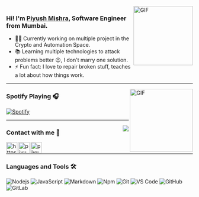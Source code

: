 
<h1 align="center" style="display:none;"></h1>



<img align="right" alt="GIF" height="160px" src="https://media.giphy.com/media/du3J3cXyzhj75IOgvA/giphy.gif" />


### Hi! I'm [Piyush Mishra][website], Software Engineer from Mumbai.

- 👨‍💻 Currently working on multiple project in the Crypto and Automation Space.
- 📚 Learning multiple technologies to attack problems better 😉, I don't marry one solution.
- ⚡ Fun fact: I love to repair broken stuff, teaches a lot about how things work. 

---

<img align="right" alt="GIF" height="170px" src="https://media.giphy.com/media/J5B1Y8QZnzXXbLQIBu/giphy.gif" />

### Spotify Playing 🎧

[![Spotify](https://spotify-iota.vercel.app/api/spotify)](https://open.spotify.com/user/piyushmishra)

---

<img align="right" src="http://estruyf-github.azurewebsites.net/api/VisitorHit?user=kryptome&repo=Bgstatic&countColorcountColor&countColor=%237B1E7B"/>

### Contact with me 📝

[<img align="left" alt="https://www.piyush-mishra.com/" height="30px" src="https://www.flaticon.com/svg/static/icons/svg/2996/2996826.svg" />][website]
[<img align="left" alt="piyushmishra | LinkedIn" height="30px" src="https://www.flaticon.com/svg/static/icons/svg/725/725337.svg"/>][linkedin]
[<img align="left" alt="piyushmishra | Spotify" height="30px" src="https://www.flaticon.com/svg/static/icons/svg/725/725281.svg" />][Spotify]

<br />

---

### Languages and Tools 🛠 

![Nodejs](https://img.shields.io/badge/-Nodejs-339933?style=flat-square&logo=Node.js&logoColor=ffffff)
![JavaScript](https://img.shields.io/badge/-JavaScript-%23F7DF1C?style=flat-square&logo=javascript&logoColor=000000&labelColor=%23F7DF1C&color=%23FFCE5A)
![Markdown](https://img.shields.io/badge/-Markdown-000000?style=flat-square&logo=markdown)
![Npm](https://img.shields.io/badge/-npm-CB3837?style=flat-square&logo=npm)
![Git](https://img.shields.io/badge/-Git-%23F05032?style=flat-square&logo=git&logoColor=%23ffffff)
![VS Code](http://img.shields.io/badge/-VS%20Code-007ACC?style=flat-square&logo=visual-studio-code&logoColor=ffffff)
![GitHub](https://img.shields.io/badge/-GitHub-181717?style=flat-square&logo=github)
![GitLab](https://img.shields.io/badge/-GitLab-FCA121?style=flat-square&logo=gitlab)

<br/>



[website]: https://www.piyush-mishra.com/
[linkedin]: https://www.linkedin.com/in/kryp70/
[Spotify]: https://open.spotify.com/user/piyushmishra




